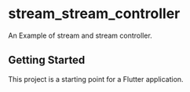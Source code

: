 # stream_stream_controller

An Example of stream and stream controller.

## Getting Started

This project is a starting point for a Flutter application.
